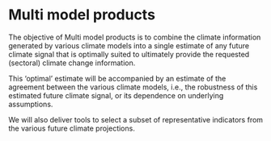 # Multi model products

The objective of Multi model products is to combine the climate information generated by various climate models into a single estimate of any future climate signal that is optimally suited to ultimately provide the requested (sectoral) climate change information. 

This ‘optimal’ estimate will be accompanied by an estimate of the agreement between the various climate models, i.e., the robustness of this estimated future climate signal, or its dependence on underlying assumptions. 

We will also deliver tools to select a subset of representative indicators from the various future climate projections. 
